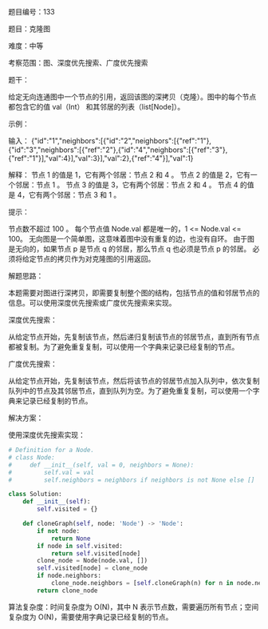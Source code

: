 题目编号：133

题目：克隆图

难度：中等

考察范围：图、深度优先搜索、广度优先搜索

题干：

给定无向连通图中一个节点的引用，返回该图的深拷贝（克隆）。图中的每个节点都包含它的值 val（Int） 和其邻居的列表（list[Node]）。

示例：

输入：
{"id":"1","neighbors":[{"id":"2","neighbors":[{"ref":"1"},{"id":"3","neighbors":[{"ref":"2"},{"id":"4","neighbors":[{"ref":"3"},{"ref":"1"}],"val":4}],"val":3}],"val":2},{"ref":"4"}],"val":1}

解释：
节点 1 的值是 1，它有两个邻居：节点 2 和 4 。
节点 2 的值是 2，它有一个邻居：节点 1 。
节点 3 的值是 3，它有两个邻居：节点 2 和 4 。
节点 4 的值是 4，它有两个邻居：节点 3 和 1 。

提示：

节点数不超过 100 。
每个节点值 Node.val 都是唯一的，1 <= Node.val <= 100。
无向图是一个简单图，这意味着图中没有重复的边，也没有自环。
由于图是无向的，如果节点 p 是节点 q 的邻居，那么节点 q 也必须是节点 p 的邻居。
必须将给定节点的拷贝作为对克隆图的引用返回。

解题思路：

本题需要对图进行深拷贝，即需要复制整个图的结构，包括节点的值和邻居节点的信息。可以使用深度优先搜索或广度优先搜索来实现。

深度优先搜索：

从给定节点开始，先复制该节点，然后递归复制该节点的邻居节点，直到所有节点都被复制。为了避免重复复制，可以使用一个字典来记录已经复制的节点。

广度优先搜索：

从给定节点开始，先复制该节点，然后将该节点的邻居节点加入队列中，依次复制队列中的节点及其邻居节点，直到队列为空。为了避免重复复制，可以使用一个字典来记录已经复制的节点。

解决方案：

使用深度优先搜索实现：

```python
# Definition for a Node.
# class Node:
#     def __init__(self, val = 0, neighbors = None):
#         self.val = val
#         self.neighbors = neighbors if neighbors is not None else []

class Solution:
    def __init__(self):
        self.visited = {}

    def cloneGraph(self, node: 'Node') -> 'Node':
        if not node:
            return None
        if node in self.visited:
            return self.visited[node]
        clone_node = Node(node.val, [])
        self.visited[node] = clone_node
        if node.neighbors:
            clone_node.neighbors = [self.cloneGraph(n) for n in node.neighbors]
        return clone_node
```

算法复杂度：时间复杂度为 O(N)，其中 N 表示节点数，需要遍历所有节点；空间复杂度为 O(N)，需要使用字典记录已经复制的节点。